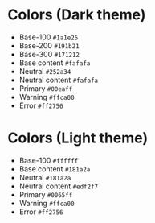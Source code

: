 # Colors (Dark theme)

- Base-100 `#1a1e25`
- Base-200 `#191b21`
- Base-300 `#171212`
- Base content `#fafafa`
- Neutral `#252a34`
- Neutral content `#fafafa`
- Primary `#00eaff`
- Warning `#ffca00`
- Error `#ff2756`

# Colors (Light theme)

- Base-100 `#ffffff`
- Base content `#181a2a`
- Neutral `#181a2a`
- Neutral content `#edf2f7`
- Primary `#0065ff`
- Warning `#ffca00`
- Error `#ff2756`
